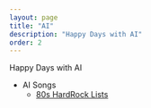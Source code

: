 ```yaml
---
layout: page
title: "AI"
description: "Happy Days with AI"
order: 2
---
```


Happy Days with AI

- AI Songs
  - [80s HardRock Lists](https://www.udio.com/playlists/d9y1AnT1gaWciwiPQBti8g)

